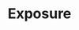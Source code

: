 ---
title: Exposure
description: Unique exposure via websites of investor service providers
icon: desktop
tags: benefits
---